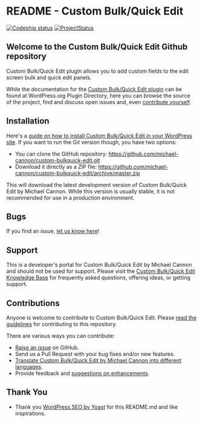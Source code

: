 # README - Custom Bulk/Quick Edit

[![Codeship status](https://www.codeship.io/projects/559d4810-7252-0131-4df5-1ed74a8380e9/status)](https://www.codeship.io/projects/13635)
[![ProjectStatus](http://stillmaintained.com/michael-cannon/custom-bulkquick-edit.png)](http://stillmaintained.com/michael-cannon/custom-bulkquick-edit)

## Welcome to the Custom Bulk/Quick Edit Github repository

Custom Bulk/Quick Edit plugin allows you to add custom fields to the edit screen bulk and quick edit panels.

While the documentation for the [Custom Bulk/Quick Edit plugin](http://wordpress.org/plugins/custom-bulkquick-edit/) can be found at WordPress.org Plugin Directory, here you can browse the source of the project, find and discuss open issues and, even [contribute yourself](https://github.com/michael-cannon/custom-bulkquick-edit/blob/master/CONTRIBUTING.md).

## Installation

Here's a [guide on how to install Custom Bulk/Quick Edit in your WordPress site](http://wordpress.org/plugins/custom-bulkquick-edit/installation/). If you want to run the Git version though, you have two options:

* You can clone the GitHub repository: https://github.com/michael-cannon/custom-bulkquick-edit.git
* Download it directly as a ZIP file: https://github.com/michael-cannon/custom-bulkquick-edit/archive/master.zip

This will download the latest development version of Custom Bulk/Quick Edit by Michael Cannon. While this version is usually stable, it is not recommended for use in a production environment.

## Bugs

If you find an issue, [let us know here](https://github.com/michael-cannon/custom-bulkquick-edit/issues/new)!

## Support

This is a developer's portal for Custom Bulk/Quick Edit by Michael Cannon and should not be used for support. Please visit the [Custom Bulk/Quick Edit Knowledge Base](https://aihrus.zendesk.com/categories/20112546-Custom-Bulk-Quick-Edit) for frequently asked questions, offering ideas, or getting support.

## Contributions

Anyone is welcome to contribute to Custom Bulk/Quick Edit. Please [read the guidelines](https://github.com/michael-cannon/custom-bulkquick-edit/blob/master/CONTRIBUTING.md) for contributing to this repository.

There are various ways you can contribute:

* [Raise an issue](https://github.com/michael-cannon/custom-bulkquick-edit/issues) on GitHub.
* Send us a Pull Request with your bug fixes and/or new features.
* [Translate Custom Bulk/Quick Edit by Michael Cannon into different languages](https://aihrus.zendesk.com/entries/23691557-How-do-I-change-Testimonials-Widget-text-labels-).
* Provide feedback and [suggestions on enhancements](https://github.com/michael-cannon/custom-bulkquick-edit/issues?direction=desc&labels=Enhancement&page=1&sort=created&state=open).

## Thank You
* Thank you [WordPress SEO by Yoast](https://github.com/jdevalk/wordpress-seo/blob/master/README.md) for this README.md and like inspirations.
